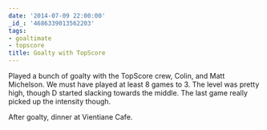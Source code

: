 ```yaml
---
date: '2014-07-09 22:00:00'
_id_: '4686339013562203'
tags:
- goaltimate
- topscore
title: Goalty with TopScore
---
```


Played a bunch of goalty with the TopScore crew, Colin, and Matt Michelson. We must have played at least 8 games to 3. The level was pretty high, though D started slacking towards the middle. The last game really picked up the intensity though.

After goalty, dinner at Vientiane Cafe.
